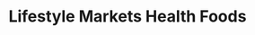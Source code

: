 ---
title: "Lifestyle Markets Health Foods"
url: /victoria/lifestyle-markets-health-foods/
shop: supermarket
---